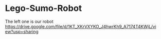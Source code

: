 # Lego-Sumo-Robot

The left one is our robot
https://drive.google.com/file/d/1KT_XKrVXYKO_J4hwrKh9_A7174T4KWjL/view?usp=sharing
